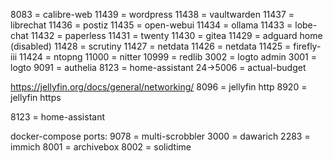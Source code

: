 8083 = calibre-web
11439 = wordpress
11438 = vaultwarden
11437 = librechat
11436 = postiz
11435 = open-webui
11434 = ollama
11433 = lobe-chat
11432 = paperless
11431 = twenty
11430 = gitea
11429 = adguard home (disabled)
11428 = scrutiny
11427 = netdata
11426 = netdata
11425 = firefly-iii
11424 = ntopng
11000 = nitter
10999 = redlib
3002 = logto admin
3001 = logto
9091 = authelia
8123 = home-assistant
24→5006 = actual-budget

https://jellyfin.org/docs/general/networking/
8096 = jellyfin http
8920 = jellyfin https

8123 = home-assistant

docker-compose ports:
9078 = multi-scrobbler
3000 = dawarich
2283 = immich
8001 = archivebox
8002 = solidtime

